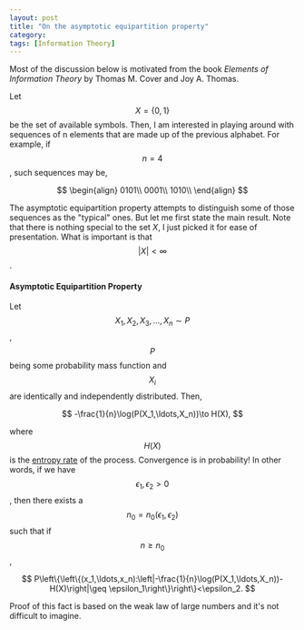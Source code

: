 ```yaml
---
layout: post
title: "On the asymptotic equipartition property"
category: 
tags: [Information Theory]
---
```


Most of the discussion below is motivated from the book *Elements of Information Theory* by Thomas M. Cover and Joy A. Thomas.

Let $$X=\{0,1\}$$ be the set of available symbols. Then, I am interested in playing around with sequences of n elements that are made up of the previous alphabet. For example, if $$n=4$$, such sequences may be, 

$$
\begin{align}
0101\\
0001\\
1010\\
\end{align}
$$

The asymptotic equipartition property attempts to distinguish some of those sequences as the "typical" ones. But let me first state the main result. Note that there is nothing special to the set $X$, I just picked it for ease of presentation. What is important is that $$|X|<\infty$$.

#### Asymptotic Equipartition Property
Let $$X_1,X_2,X_3,\ldots, X_n\sim P$$, $$P$$ being some probability mass function and $$X_i$$ are identically and independently distributed. Then, 

$$
-\frac{1}{n}\log(P(X_1,\ldots,X_n))\to H(X),
$$


where $$H(X)$$ is the [entropy rate](http://en.wikipedia.org/wiki/Entropy_rate) of the process. Convergence is in probability! In other words, if we have $$\epsilon_1,\epsilon_2>0$$, then there exists a $$n_0=n_0(\epsilon_1,\epsilon_2)$$ such that if $$n\geq n_0$$, 

$$
P\left\{\left\{(x_1,\ldots,x_n):\left|-\frac{1}{n}\log(P(X_1,\ldots,X_n))-H(X)\right|\geq \epsilon_1\right\}\right\}<\epsilon_2.
$$

Proof of this fact is based on the weak law of large numbers and it's not difficult to imagine. 


